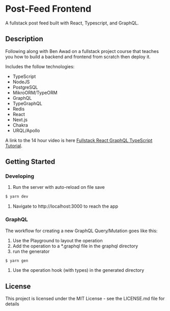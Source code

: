 # Post-Feed Frontend

A fullstack post feed built with React, Typescript, and GraphQL.

## Description

Following along with Ben Awad on a fullstack project course that teaches you how to build a backend and frontend from scratch then deploy it.

Includes the follow technologies:

- TypeScript
- NodeJS
- PostgreSQL
- MikroORM/TypeORM
- GraphQL
- TypeGraphQL
- Redis
- React
- Next.js
- Chakra
- URQL/Apollo

A link to the 14 hour video is here [Fullstack React GraphQL TypeScript Tutorial](https://youtu.be/I6ypD7qv3Z8).

## Getting Started

### Developing

<!-- 1. Start the database

```bash
$ docker-compose up
```

1. Run typescript in watch mode

```bash
$ yarn watch
``` -->

1. Run the server with auto-reload on file save

```bash
$ yarn dev
```

1. Navigate to http://localhost:3000 to reach the app

### GraphQL

The workflow for creating a new GraphQL Query/Mutation goes like this:

1. Use the Playground to layout the operation
1. Add the operation to a \*.graphql file in the graphql directory
1. run the generator

```bash
$ yarn gen
```

1. Use the operation hook (with types) in the generated directory

## License

This project is licensed under the MIT License - see the LICENSE.md file for details
